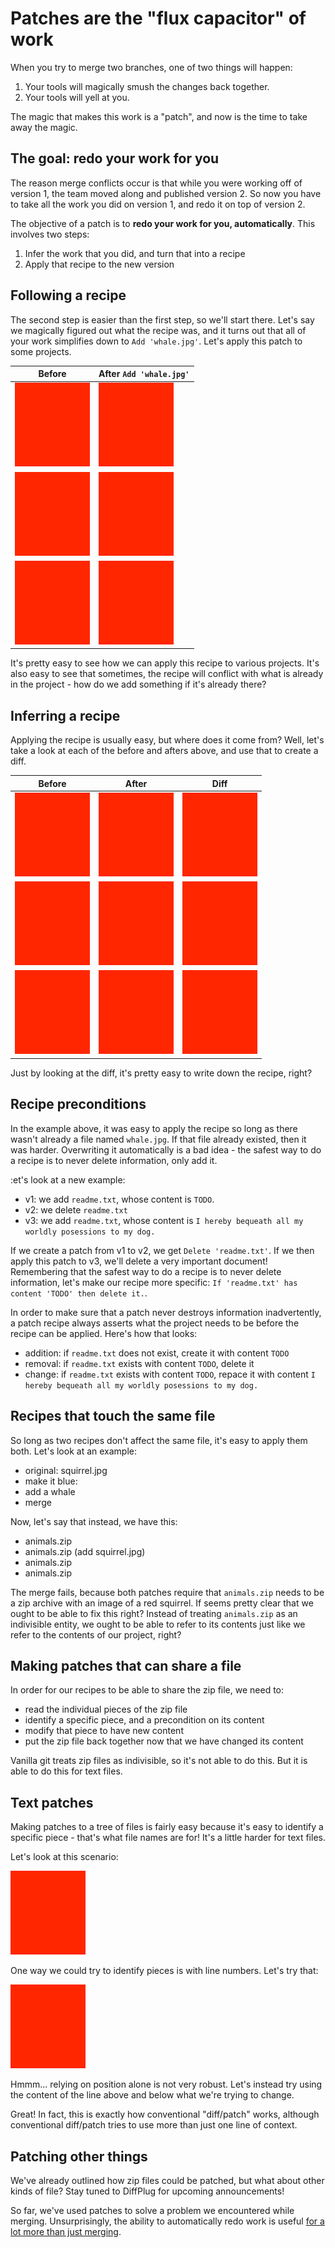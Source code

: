 # Patches are the "flux capacitor" of work

When you try to merge two branches, one of two things will happen:

1. Your tools will magically smush the changes back together.
2. Your tools will yell at you.

The magic that makes this work is a "patch", and now is the time to take away the magic.

## The goal: redo your work for you

The reason merge conflicts occur is that while you were working off of version 1, the team moved along and published version 2.  So now you have to take all the work you did on version 1, and redo it on top of version 2.

The objective of a patch is to **redo your work for you, automatically**.  This involves two steps:

1. Infer the work that you did, and turn that into a recipe
2. Apply that recipe to the new version

## Following a recipe

The second step is easier than the first step, so we'll start there.  Let's say we magically figured out what the recipe was, and it turns out that all of your work simplifies down to `Add 'whale.jpg'`.  Let's apply this patch to some projects.

| Before                                        | After `Add 'whale.jpg'`                     |
|--                                             | --                                          |
| ![Docs before](patch-docs-before.png)         | ![Docs after](patch-docs-after.png)         |
| ![C before](patch-c-before.png)               | ![C after](patch-c-after.png)               |
| ![Conflict before](patch-conflict-before.png) | ![Conflict after](patch-conflict-after.png) |

<!---
docs:
- docs.txt
- demo.zip

c:
- MAKEFILE
- main.c
- zlib.c

conflict:
- squirrel.jpg
- whale.jpg
-->

It's pretty easy to see how we can apply this recipe to various projects.  It's also easy to see that sometimes, the recipe will conflict with what is already in the project - how do we add something if it's already there?

## Inferring a recipe

Applying the recipe is usually easy, but where does it come from?  Well, let's take a look at each of the before and afters above, and use that to create a diff.

| Before                                        | After                                       | Diff                                       |
|--                                             | --                                          | --                                         |
| ![Docs before](patch-docs-before.png)         | ![Docs after](patch-docs-after.png)         | ![Docs diff](patch-docs-diff.png)          |
| ![C before](patch-c-before.png)               | ![C after](patch-c-after.png)               | ![C diff](patch-c-diff.png)                |
| ![Conflict before](patch-conflict-before.png) | ![Conflict after](patch-conflict-after.png) | ![Missing diff](patch-conflict-diff.png)   |

Just by looking at the diff, it's pretty easy to write down the recipe, right?

## Recipe preconditions

In the example above, it was easy to apply the recipe so long as there wasn't already a file named `whale.jpg`.  If that file already existed, then it was harder.  Overwriting it automatically is a bad idea - the safest way to do a recipe is to never delete information, only add it.

:et's look at a new example:

- v1: we add `readme.txt`, whose content is `TODO`.
- v2: we delete `readme.txt`
- v3: we add `readme.txt`, whose content is `I hereby bequeath all my worldly posessions to my dog.`

If we create a patch from v1 to v2, we get `Delete 'readme.txt'`.  If we then apply this patch to v3, we'll delete a very important document!  Remembering that the safest way to do a recipe is to never delete information, let's make our recipe more specific: `If 'readme.txt' has content 'TODO' then delete it.`.

In order to make sure that a patch never destroys information inadvertently, a patch recipe always asserts what the project needs to be before the recipe can be applied.  Here's how that looks:

- addition: if `readme.txt` does not exist, create it with content `TODO`
- removal: if `readme.txt` exists with content `TODO`, delete it
- change: if `readme.txt` exists with content `TODO`, repace it with content `I hereby bequeath all my worldly posessions to my dog.`

## Recipes that touch the same file

So long as two recipes don't affect the same file, it's easy to apply them both.  Let's look at an example:

- original: squirrel.jpg
- make it blue:
- add a whale
- merge

Now, let's say that instead, we have this:

- animals.zip
- animals.zip (add squirrel.jpg)
- animals.zip
- animals.zip

The merge fails, because both patches require that `animals.zip` needs to be a zip archive with an image of a red squirrel.  If seems pretty clear that we ought to be able to fix this right?  Instead of treating `animals.zip` as an indivisible entity, we ought to be able to refer to its contents just like we refer to the contents of our project, right?

## Making patches that can share a file

In order for our recipes to be able to share the zip file, we need to:

- read the individual pieces of the zip file
- identify a specific piece, and a precondition on its content
- modify that piece to have new content
- put the zip file back together now that we have changed its content

Vanilla git treats zip files as indivisible, so it's not able to do this.  But it is able to do this for text files.

## Text patches

Making patches to a tree of files is fairly easy because it's easy to identify a specific piece - that's what file names are for!  It's a little harder for text files.

Let's look at this scenario:

![Conflict with text files](TODO.png)

<!---
The Merry Versions of Vindsor
Act II, Scene 2

Git: I will not merge thy zip.
User: Why then the world's mine oyster,
	Which I with DiffPlug will open.
Git: Not a byte.
-->

One way we could try to identify pieces is with line numbers.  Let's try that:

![Resolve with line numbers](TODO.png)

Hmmm... relying on position alone is not very robust.  Let's instead try using the content of the line above and below what we're trying to change.

<!---
above: User: Why then the world's mine oyster,
below:      Which I with sword will open.
before:      Which I with sword will open.
after:      Which I with DiffPlug will open.
-->

Great!  In fact, this is exactly how conventional "diff/patch" works, although conventional diff/patch tries to use more than just one line of context.

## Patching other things

We've already outlined how zip files could be patched, but what about other kinds of file?  Stay tuned to DiffPlug for upcoming announcements!

So far, we've used patches to solve a problem we encountered while merging.  Unsurprisingly, the ability to automatically redo work is useful [for a lot more than just merging](../cherry-pick-and-rebase/cherry-pick-and-rebase.md).
